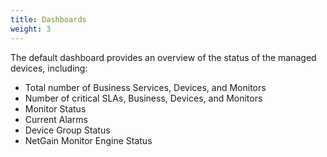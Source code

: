 ```yaml
---
title: Dashboards
weight: 3
---
```


The default dashboard provides an overview of the status of the managed devices, including:
* Total number of Business Services, Devices, and Monitors
* Number of critical SLAs, Business, Devices, and Monitors
* Monitor Status
* Current Alarms
* Device Group Status
* NetGain Monitor Engine Status

